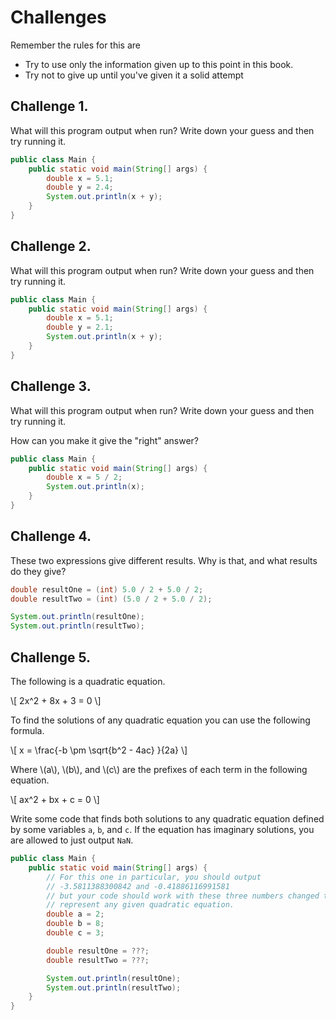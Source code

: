 # Challenges

Remember the rules for this are
* Try to use only the information given up to this point in this book.
* Try not to give up until you've given it a solid attempt

## Challenge 1.

What will this program output when run? Write down your guess and then try running it.

```java
public class Main {
    public static void main(String[] args) {
        double x = 5.1;
        double y = 2.4;
        System.out.println(x + y);
    }
}
```

## Challenge 2.

What will this program output when run? Write down your guess and then try running it.

```java
public class Main {
    public static void main(String[] args) {
        double x = 5.1;
        double y = 2.1;
        System.out.println(x + y);
    }
}
```

## Challenge 3.

What will this program output when run? Write down your guess and then try running it. 

How can you make it give the "right" answer?

```java
public class Main {
    public static void main(String[] args) {
        double x = 5 / 2;
        System.out.println(x);
    }
}
```

## Challenge 4.

These two expressions give different results. Why is that, and what results do they give?

```java
double resultOne = (int) 5.0 / 2 + 5.0 / 2;
double resultTwo = (int) (5.0 / 2 + 5.0 / 2);

System.out.println(resultOne);
System.out.println(resultTwo);
```

## Challenge 5.

The following is a quadratic equation.

\\[ 2x^2 + 8x + 3 = 0 \\]

To find the solutions of any quadratic equation you can use the following formula.

\\[ x = \frac{-b \pm \sqrt{b^2 - 4ac} }{2a} \\]

Where \\(a\\), \\(b\\), and \\(c\\) are the prefixes of each term in the following equation.

\\[ ax^2 + bx + c = 0 \\]

Write some code that finds both solutions to any quadratic equation defined by some variables 
`a`, `b`, and `c`. If the equation has imaginary solutions, you are allowed to just output `NaN`.

```java
public class Main {
    public static void main(String[] args) {
        // For this one in particular, you should output
        // -3.5811388300842 and -0.41886116991581
        // but your code should work with these three numbers changed to
        // represent any given quadratic equation.
        double a = 2;
        double b = 8;
        double c = 3;

        double resultOne = ???;
        double resultTwo = ???;

        System.out.println(resultOne);
        System.out.println(resultTwo);
    }
}
```